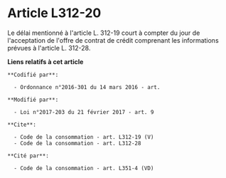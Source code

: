 # Article L312-20

Le délai mentionné à l'article L. 312-19 court à compter du jour de l'acceptation de l'offre de contrat de crédit comprenant
les informations prévues à l'article L. 312-28.

**Liens relatifs à cet article**

	**Codifié par**:

	  - Ordonnance n°2016-301 du 14 mars 2016 - art.

	**Modifié par**:

	  - Loi n°2017-203 du 21 février 2017 - art. 9

	**Cite**:

	  - Code de la consommation - art. L312-19 (V)
	  - Code de la consommation - art. L312-28

	**Cité par**:

	  - Code de la consommation - art. L351-4 (VD)
